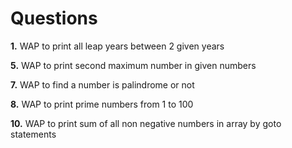 # Questions

<p><b>1.</b> WAP to print all leap years between 2 given years</p>
<p><b>5.</b> WAP to print second maximum number in given numbers</p>
<p><b>7.</b> WAP to find a number is palindrome or not</p>
<p><b>8.</b> WAP to print prime numbers from 1 to 100</p>
<p><b>10.</b> WAP to print sum of all non negative numbers in array by goto statements</p>
